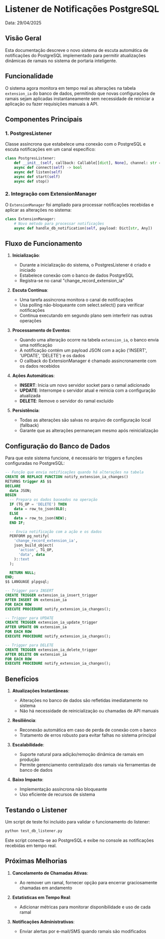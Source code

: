 # Listener de Notificações PostgreSQL

Data: 29/04/2025

## Visão Geral

Esta documentação descreve o novo sistema de escuta automática de notificações do PostgreSQL implementado para permitir atualizações dinâmicas de ramais no sistema de portaria inteligente.

## Funcionalidade

O sistema agora monitora em tempo real as alterações na tabela `extension_ia` do banco de dados, permitindo que novas configurações de ramais sejam aplicadas instantaneamente sem necessidade de reiniciar a aplicação ou fazer requisições manuais à API.

## Componentes Principais

### 1. PostgresListener

Classe assíncrona que estabelece uma conexão com o PostgreSQL e escuta notificações em um canal específico:

```python
class PostgresListener:
    def __init__(self, callback: Callable[[dict], None], channel: str = "change_record_extension_ia")
    async def connect(self) -> bool
    async def listen(self)
    async def start(self)
    async def stop()
```

### 2. Integração com ExtensionManager

O `ExtensionManager` foi ampliado para processar notificações recebidas e aplicar as alterações no sistema:

```python
class ExtensionManager:
    # Novo método para processar notificações
    async def handle_db_notification(self, payload: Dict[str, Any])
```

## Fluxo de Funcionamento

1. **Inicialização**:
   - Durante a inicialização do sistema, o PostgresListener é criado e iniciado
   - Estabelece conexão com o banco de dados PostgreSQL
   - Registra-se no canal "change_record_extension_ia"

2. **Escuta Contínua**:
   - Uma tarefa assíncrona monitora o canal de notificações
   - Usa polling não-bloqueante com select.select() para verificar notificações
   - Continua executando em segundo plano sem interferir nas outras operações

3. **Processamento de Eventos**:
   - Quando uma alteração ocorre na tabela `extension_ia`, o banco envia uma notificação
   - A notificação contém um payload JSON com a ação ('INSERT', 'UPDATE', 'DELETE') e os dados
   - O callback do ExtensionManager é chamado assincronamente com os dados recebidos

4. **Ações Automáticas**:
   - **INSERT**: Inicia um novo servidor socket para o ramal adicionado
   - **UPDATE**: Interrompe o servidor atual e reinicia com a configuração atualizada
   - **DELETE**: Remove o servidor do ramal excluído

5. **Persistência**:
   - Todas as alterações são salvas no arquivo de configuração local (fallback)
   - Garante que as alterações permaneçam mesmo após reinicialização

## Configuração do Banco de Dados

Para que este sistema funcione, é necessário ter triggers e funções configuradas no PostgreSQL:

```sql
-- Função que envia notificações quando há alterações na tabela
CREATE OR REPLACE FUNCTION notify_extension_ia_changes()
RETURNS trigger AS $$
DECLARE
  data JSON;
BEGIN
  -- Prepara os dados baseados na operação
  IF (TG_OP = 'DELETE') THEN
    data = row_to_json(OLD);
  ELSE
    data = row_to_json(NEW);
  END IF;

  -- Envia notificação com a ação e os dados
  PERFORM pg_notify(
    'change_record_extension_ia',
    json_build_object(
      'action', TG_OP,
      'data', data
    )::text
  );

  RETURN NULL;
END;
$$ LANGUAGE plpgsql;

-- Trigger para INSERT
CREATE TRIGGER extension_ia_insert_trigger
AFTER INSERT ON extension_ia
FOR EACH ROW
EXECUTE PROCEDURE notify_extension_ia_changes();

-- Trigger para UPDATE
CREATE TRIGGER extension_ia_update_trigger
AFTER UPDATE ON extension_ia
FOR EACH ROW
EXECUTE PROCEDURE notify_extension_ia_changes();

-- Trigger para DELETE
CREATE TRIGGER extension_ia_delete_trigger
AFTER DELETE ON extension_ia
FOR EACH ROW
EXECUTE PROCEDURE notify_extension_ia_changes();
```

## Benefícios

1. **Atualizações Instantâneas**:
   - Alterações no banco de dados são refletidas imediatamente no sistema
   - Não há necessidade de reinicialização ou chamadas de API manuais

2. **Resiliência**:
   - Reconexão automática em caso de perda de conexão com o banco
   - Tratamento de erros robusto para evitar falhas no sistema principal

3. **Escalabilidade**:
   - Suporte natural para adição/remoção dinâmica de ramais em produção
   - Permite gerenciamento centralizado dos ramais via ferramentas de banco de dados

4. **Baixo Impacto**:
   - Implementação assíncrona não bloqueante
   - Uso eficiente de recursos de sistema

## Testando o Listener

Um script de teste foi incluído para validar o funcionamento do listener:

```bash
python test_db_listener.py
```

Este script conecta-se ao PostgreSQL e exibe no console as notificações recebidas em tempo real.

## Próximas Melhorias

1. **Cancelamento de Chamadas Ativas**:
   - Ao remover um ramal, fornecer opção para encerrar graciosamente chamadas em andamento

2. **Estatísticas em Tempo Real**:
   - Adicionar métricas para monitorar disponibilidade e uso de cada ramal

3. **Notificações Administrativas**:
   - Enviar alertas por e-mail/SMS quando ramais são modificados